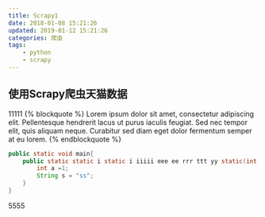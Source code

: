 ```yaml
---
title: Scrapy1
date: 2018-01-08 15:21:26
updated: 2019-01-12 15:21:26
categories: 爬虫
tags:
    - python
    - scrapy
---
```


## 使用Scrapy爬虫天猫数据
11111
{% blockquote %}
Lorem ipsum dolor sit amet, consectetur adipiscing elit. Pellentesque hendrerit lacus ut purus iaculis feugiat. Sed nec tempor elit, quis aliquam neque. Curabitur sed diam eget dolor fermentum semper at eu lorem.
{% endblockquote %}
```java
public static void main{
    public static static i static i iiiii eee ee rrr ttt yy static(int aaa){
        int a =1;
        String s = "ss";
    }
}
```

<!-- more -->
5555
